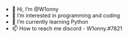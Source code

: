 - 👋 Hi, I’m @W1onny
- 👀 I’m interested in programming and coding
- 🌱 I’m currently learning Python
- 📫 How to reach me discord - W1onny.#7821
